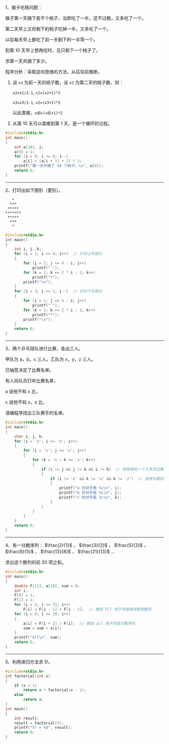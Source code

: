 1、猴子吃桃问题：

猴子第一天摘下若干个桃子，当即吃了一半，还不过瘾，又多吃了一个。

第二天早上又将剩下的桃子吃掉一半，又多吃了一个。

以后每天早上都吃了前一天剩下的一半零一个。

到第 10 天早上想再吃时，见只剩下一个桃子了。

求第一天共摘了多少。

程序分析：采取逆向思维的方法，从后往前推断。

1. 设 `x1` 为前一天的桃子数，设 `x2` 为第二天的桃子数，则：

   `x2=x1/2-1`, `x1=(x2+1)*2`

   `x3=x3/2-1`, `x2=(x3+1)*2`

   以此类推，`x前=(x后+1)*2`

2. 从第 10 天可以类推到第 1 天，是一个循环的过程。

```c
#include<stdio.h>
int main()
{
    int a[10], i;
    a[9] = 1;
    for (i = 8; i >= 0; i--)
        a[i] = (a[i + 1] + 1) * 2;
    printf("第一天共摘了 %d 个桃子。\n", a[0]);
    return 0;
}
```

---

2、打印出如下图形（菱形）。

```
   *
  ***
 *****
*******
 *****
  ***
   *
```

```c
#include<stdio.h>
int main()
{
    int i, j, k;
    for (i = 1; i <= 4; i++)  // 打印上半部分
    {
        for (j = 1; j <= 4 - i; j++)
            printf(" ");
        for (k = 1; k <= 2 * i - 1; k++)
            printf("*");
        printf("\n");
    }
    for (i = 3; i >= 1; i--)  // 打印下半部分
    {
        for (j = 1; j <= 4 - i; j++)
            printf(" ");
        for (k = 1; k <= 2 * i - 1; k++)
            printf("*");
        printf("\n");
    }
    return 0;
}
```

---

3、两个乒乓球队进行比赛，各出三人。

甲队为 a，b，c 三人，乙队为 x，y，z 三人。

已抽签决定了比赛名单。

有人向队员打听比赛名单，

a 说他不和 x 比，

c 说他不和 x，z 比，

请编程序找出三队赛手的名单。

```c
#include<stdio.h>
int main()
{
    char i, j, k;
    for (i = 'x'; i <= 'z'; i++)
    {
        for (j = 'x'; j <= 'z'; j++)
        {
            for (k = 'x'; k <= 'z'; k++)
            {
                if (i != j && j != k && i != k)  // 排除掉同一个人多次比赛的情况
                {
                    if (i != 'x' && k != 'x' && k != 'z')  // 排除与题目不相符的情况
                    {
                        printf("a 的对手是 %c\n", i);
                        printf("b 的对手是 %c\n", j);
                        printf("c 的对手是 %c\n", k);
                    }
                }
            }
        }
    }
    return 0;
}
```

---

4、有一分数序列： $\frac{2}{1}$ ， $\frac{3}{2}$ ， $\frac{5}{3}$ ， $\frac{8}{5}$ ， $\frac{13}{8}$ ， $\frac{21}{13}$ ...

求出这个数列的前 20 项之和。

```c
#include<stdio.h>
int main()
{
    double F[21], a[20], sum = 0;
    int i;
    F[0] = 1;
    F[1] = 2;
    for (i = 2; i <= 21; i++)
        F[i] = F[i - 1] + F[i - 2];  // 数组 F[] 用于存放斐波那契数列
    for (i = 0; i <= 20; i++)
    {
        a[i] = F[i + 1] / F[i];  // 数组 a[] 用于存放分数序列
        sum = sum + a[i];
    }
    printf("%lf\n", sum);
    return 0;
}
```

---

5、利用递归方法求 5!。

```c
#include<stdio.h>
int factorial(int x)
{
    if (x > 1)
        return x * factorial(x - 1);
    else
        return x;
}
int main()
{
    int result;
    result = factorial(5);
    printf("5! = %d", result);
    return 0;
}
```
